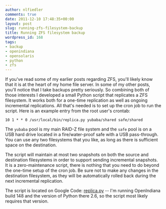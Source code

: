 ```yaml
---
author: nlfiedler
comments: true
date: 2011-12-10 17:48:35+00:00
layout: post
slug: running-zfs-filesystem-backup
title: Running ZFS filesystem backup
wordpress_id: 168
tags:
- backup
- openindiana
- opensolaris
- python
- zfs
---
```


If you've read some of my earlier posts regarding ZFS, you'll likely know that it is at the heart of my home file server. In some of my other posts, you'll notice that I take backups pretty seriously. So combining both of those interests I developed a small Python script that replicates a ZFS filesystem. It works both for a one-time replication as well as ongoing incremental replications. All that's needed is to set up the cron job to run the script. Here is an example entry from the root user's crontab:

    10 1 * * 0 /usr/local/bin/replica.py yubaba/shared safe/shared

The `yubaba` pool is my main RAID-Z file system and the `safe` pool is on a USB hard drive located in a fire/water-proof safe with a USB pass-through. You can use any two filesystems that you like, as long as there is sufficient space on the destination.

The script will maintain at most two snapshots on both the source and destination filesystems in order to support sending incremental snapshots. It is a zero-maintenance script, there is nothing that you need to do beyond the one-time setup of the cron job. Be sure not to make any changes in the destination filesystem, as they will be automatically rolled back during the next incremental replication.

The script is located on Google Code: [replica.py](https://github.com/nlfiedler/devscripts/blob/master/zfs/replica.py) -- I'm running OpenIndiana build 148 and the version of Python there 2.6, so the script most likely requires that version.
